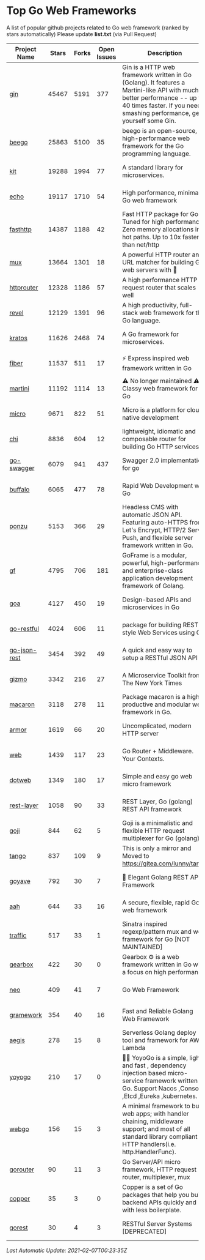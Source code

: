 # Top Go Web Frameworks
A list of popular github projects related to Go web framework (ranked by stars automatically)
Please update **list.txt** (via Pull Request)

| Project Name | Stars | Forks | Open Issues | Description | Last Commit |
| ------------ | ----- | ----- | ----------- | ----------- | ----------- |
| [gin](https://github.com/gin-gonic/gin) | 45467 | 5191 | 377 | Gin is a HTTP web framework written in Go (Golang). It features a Martini-like API with much better performance -- up to 40 times faster. If you need smashing performance, get yourself some Gin. | 2021-01-27 01:58:21 |
| [beego](https://github.com/beego/beego) | 25863 | 5100 | 35 | beego is an open-source, high-performance web framework for the Go programming language. | 2021-02-05 15:37:11 |
| [kit](https://github.com/go-kit/kit) | 19288 | 1994 | 77 | A standard library for microservices. | 2020-11-30 02:00:37 |
| [echo](https://github.com/labstack/echo) | 19117 | 1710 | 54 | High performance, minimalist Go web framework | 2021-01-15 20:53:15 |
| [fasthttp](https://github.com/valyala/fasthttp) | 14387 | 1188 | 42 | Fast HTTP package for Go. Tuned for high performance. Zero memory allocations in hot paths. Up to 10x faster than net/http | 2021-02-06 20:03:23 |
| [mux](https://github.com/gorilla/mux) | 13664 | 1301 | 18 | A powerful HTTP router and URL matcher for building Go web servers with 🦍 | 2020-09-12 19:20:56 |
| [httprouter](https://github.com/julienschmidt/httprouter) | 12328 | 1186 | 57 | A high performance HTTP request router that scales well | 2020-09-21 13:50:23 |
| [revel](https://github.com/revel/revel) | 12129 | 1391 | 96 | A high productivity, full-stack web framework for the Go language. | 2020-07-12 05:57:36 |
| [kratos](https://github.com/go-kratos/kratos) | 11626 | 2468 | 74 | A Go framework for microservices. | 2021-02-06 16:29:32 |
| [fiber](https://github.com/gofiber/fiber) | 11537 | 511 | 17 | ⚡️ Express inspired web framework written in Go | 2021-02-02 01:49:47 |
| [martini](https://github.com/go-martini/martini) | 11192 | 1114 | 13 | ⚠️ No longer maintained ⚠️  Classy web framework for Go | 2017-01-21 21:58:54 |
| [micro](https://github.com/micro/micro) | 9671 | 822 | 51 | Micro is a platform for cloud native development | 2021-02-05 13:30:19 |
| [chi](https://github.com/go-chi/chi) | 8836 | 604 | 12 | lightweight, idiomatic and composable router for building Go HTTP services | 2021-02-06 23:40:53 |
| [go-swagger](https://github.com/go-swagger/go-swagger) | 6079 | 941 | 437 | Swagger 2.0 implementation for go | 2021-02-06 16:11:36 |
| [buffalo](https://github.com/gobuffalo/buffalo) | 6065 | 477 | 78 | Rapid Web Development w/ Go | 2021-01-18 12:48:47 |
| [ponzu](https://github.com/ponzu-cms/ponzu) | 5153 | 366 | 29 | Headless CMS with automatic JSON API. Featuring auto-HTTPS from Let's Encrypt, HTTP/2 Server Push, and flexible server framework written in Go. | 2020-01-02 00:14:32 |
| [gf](https://github.com/gogf/gf) | 4795 | 706 | 181 | GoFrame is a modular, powerful, high-performance and enterprise-class application development framework of Golang.  | 2021-02-06 03:42:58 |
| [goa](https://github.com/goadesign/goa) | 4127 | 450 | 19 | Design-based APIs and microservices in Go | 2021-02-04 23:27:03 |
| [go-restful](https://github.com/emicklei/go-restful) | 4024 | 606 | 11 | package for building REST-style Web Services using Go | 2020-11-10 21:14:31 |
| [go-json-rest](https://github.com/ant0ine/go-json-rest) | 3454 | 392 | 49 | A quick and easy way to setup a RESTful JSON API | 2017-09-13 04:12:08 |
| [gizmo](https://github.com/nytimes/gizmo) | 3342 | 216 | 27 | A Microservice Toolkit from The New York Times | 2020-08-25 21:02:25 |
| [macaron](https://github.com/go-macaron/macaron) | 3118 | 278 | 11 | Package macaron is a high productive and modular web framework in Go. | 2020-11-13 12:00:30 |
| [armor](https://github.com/labstack/armor) | 1619 | 66 | 20 | Uncomplicated, modern HTTP server | 2019-08-03 18:10:09 |
| [web](https://github.com/gocraft/web) | 1439 | 117 | 23 | Go Router + Middleware. Your Contexts. | 2019-02-07 15:06:52 |
| [dotweb](https://github.com/devfeel/dotweb) | 1349 | 180 | 17 | Simple and easy go web micro framework | 2021-01-29 00:59:21 |
| [rest-layer](https://github.com/rs/rest-layer) | 1058 | 90 | 33 | REST Layer, Go (golang) REST API framework | 2019-12-05 10:17:11 |
| [goji](https://github.com/goji/goji) | 844 | 62 | 5 | Goji is a minimalistic and flexible HTTP request multiplexer for Go (golang) | 2019-01-26 23:58:29 |
| [tango](https://github.com/lunny/tango) | 837 | 109 | 9 | This is only a mirror and Moved to https://gitea.com/lunny/tango | 2019-05-17 03:31:10 |
| [goyave](https://github.com/System-Glitch/goyave) | 792 | 30 | 7 | 🍐 Elegant Golang REST API Framework | 2020-12-29 12:58:59 |
| [aah](https://github.com/go-aah/aah) | 644 | 33 | 16 | A secure, flexible, rapid Go web framework | 2020-09-02 02:31:20 |
| [traffic](https://github.com/gravityblast/traffic) | 517 | 33 | 1 | Sinatra inspired regexp/pattern mux and web framework for Go [NOT MAINTAINED] | 2015-11-26 21:31:07 |
| [gearbox](https://github.com/gogearbox/gearbox) | 422 | 30 | 0 | Gearbox :gear: is a web framework written in Go with a focus on high performance | 2021-01-28 15:20:37 |
| [neo](https://github.com/ivpusic/neo) | 409 | 41 | 7 | Go Web Framework | 2017-08-14 23:54:31 |
| [gramework](https://github.com/gramework/gramework) | 354 | 40 | 16 | Fast and Reliable Golang Web Framework | 2020-01-21 17:51:59 |
| [aegis](https://github.com/tmaiaroto/aegis) | 278 | 15 | 8 | Serverless Golang deploy tool and framework for AWS Lambda | 2019-07-28 17:59:41 |
| [yoyogo](https://github.com/yoyofx/yoyogo) | 210 | 17 | 0 | 🦄🌈 YoyoGo is a simple, light and fast , dependency injection based micro-service framework written in Go. Support Nacos ,Consoul ,Etcd ,Eureka ,kubernetes. | 2021-02-02 10:29:36 |
| [webgo](https://github.com/bnkamalesh/webgo) | 156 | 15 | 3 | A minimal framework to build web apps; with handler chaining, middleware support; and most of all standard library compliant HTTP handlers(i.e. http.HandlerFunc). | 2020-07-14 17:20:04 |
| [gorouter](https://github.com/vardius/gorouter) | 90 | 11 | 3 | Go Server/API micro framework, HTTP request router, multiplexer, mux | 2020-11-27 11:13:46 |
| [copper](https://github.com/tusharsoni/copper) | 35 | 3 | 0 | Copper is a set of Go packages that help you build backend APIs quickly and with less boilerplate. | 2020-09-14 13:55:44 |
| [gorest](https://github.com/tideland/gorest) | 30 | 4 | 3 | RESTful Server Systems [DEPRECATED] | 2017-11-10 13:00:37 |

*Last Automatic Update: 2021-02-07T00:23:35Z*